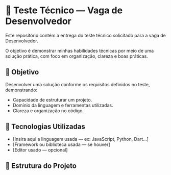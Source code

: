 # 📂 Teste Técnico — Vaga de Desenvolvedor

Este repositório contém a entrega do teste técnico solicitado para a vaga de Desenvolvedor.

O objetivo é demonstrar minhas habilidades técnicas por meio de uma solução prática, com foco em organização, clareza e boas práticas.

## 📌 Objetivo

Desenvolver uma solução conforme os requisitos definidos no teste, demonstrando:

- Capacidade de estruturar um projeto.
- Domínio da linguagem e ferramentas utilizadas.
- Clareza e organização no código.

## 🧰 Tecnologias Utilizadas

- [Insira aqui a linguagem usada — ex: JavaScript, Python, Dart...]
- [Framework ou biblioteca usada — se houver]
- [Editor usado — opcional]

## 📁 Estrutura do Projeto

